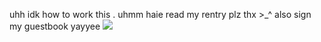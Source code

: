 
uhh idk how to work this . uhmm haie read my rentry plz thx >_^ also sign my guestbook yayyee ![](https://pixels.crd.co/assets/images/gallery22/d2d8f056.gif?v=1987e5e0)


